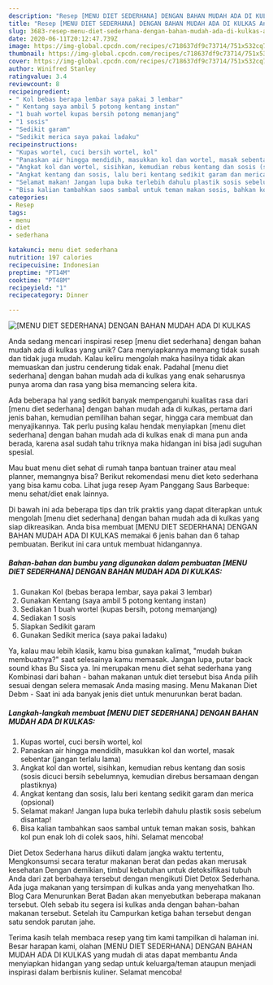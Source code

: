 ```yaml
---
description: "Resep [MENU DIET SEDERHANA] DENGAN BAHAN MUDAH ADA DI KULKAS Anti Gagal"
title: "Resep [MENU DIET SEDERHANA] DENGAN BAHAN MUDAH ADA DI KULKAS Anti Gagal"
slug: 3683-resep-menu-diet-sederhana-dengan-bahan-mudah-ada-di-kulkas-anti-gagal
date: 2020-06-11T20:12:47.739Z
image: https://img-global.cpcdn.com/recipes/c718637df9c73714/751x532cq70/menu-diet-sederhana-dengan-bahan-mudah-ada-di-kulkas-foto-resep-utama.jpg
thumbnail: https://img-global.cpcdn.com/recipes/c718637df9c73714/751x532cq70/menu-diet-sederhana-dengan-bahan-mudah-ada-di-kulkas-foto-resep-utama.jpg
cover: https://img-global.cpcdn.com/recipes/c718637df9c73714/751x532cq70/menu-diet-sederhana-dengan-bahan-mudah-ada-di-kulkas-foto-resep-utama.jpg
author: Winifred Stanley
ratingvalue: 3.4
reviewcount: 8
recipeingredient:
- " Kol bebas berapa lembar saya pakai 3 lembar"
- " Kentang saya ambil 5 potong kentang instan"
- "1 buah wortel kupas bersih potong memanjang"
- "1 sosis"
- "Sedikit garam"
- "Sedikit merica saya pakai ladaku"
recipeinstructions:
- "Kupas wortel, cuci bersih wortel, kol"
- "Panaskan air hingga mendidih, masukkan kol dan wortel, masak sebentar (jangan terlalu lama)"
- "Angkat kol dan wortel, sisihkan, kemudian rebus kentang dan sosis (sosis dicuci bersih sebelumnya, kemudian direbus bersamaan dengan plastiknya)"
- "Angkat kentang dan sosis, lalu beri kentang sedikit garam dan merica (opsional)"
- "Selamat makan! Jangan lupa buka terlebih dahulu plastik sosis sebelum disantap!"
- "Bisa kalian tambahkan saos sambal untuk teman makan sosis, bahkan kol pun enak loh di colek saos, hihi. Selamat mencoba!"
categories:
- Resep
tags:
- menu
- diet
- sederhana

katakunci: menu diet sederhana 
nutrition: 197 calories
recipecuisine: Indonesian
preptime: "PT14M"
cooktime: "PT48M"
recipeyield: "1"
recipecategory: Dinner

---
```



![[MENU DIET SEDERHANA] DENGAN BAHAN MUDAH ADA DI KULKAS](https://img-global.cpcdn.com/recipes/c718637df9c73714/751x532cq70/menu-diet-sederhana-dengan-bahan-mudah-ada-di-kulkas-foto-resep-utama.jpg)

Anda sedang mencari inspirasi resep [menu diet sederhana] dengan bahan mudah ada di kulkas yang unik? Cara menyiapkannya memang tidak susah dan tidak juga mudah. Kalau keliru mengolah maka hasilnya tidak akan memuaskan dan justru cenderung tidak enak. Padahal [menu diet sederhana] dengan bahan mudah ada di kulkas yang enak seharusnya punya aroma dan rasa yang bisa memancing selera kita.

Ada beberapa hal yang sedikit banyak mempengaruhi kualitas rasa dari [menu diet sederhana] dengan bahan mudah ada di kulkas, pertama dari jenis bahan, kemudian pemilihan bahan segar, hingga cara membuat dan menyajikannya. Tak perlu pusing kalau hendak menyiapkan [menu diet sederhana] dengan bahan mudah ada di kulkas enak di mana pun anda berada, karena asal sudah tahu triknya maka hidangan ini bisa jadi suguhan spesial.

Mau buat menu diet sehat di rumah tanpa bantuan trainer atau meal planner, memangnya bisa? Berikut rekomendasi menu diet keto sederhana yang bisa kamu coba. Lihat juga resep Ayam Panggang Saus Barbeque: menu sehat/diet enak lainnya.


Di bawah ini ada beberapa tips dan trik praktis yang dapat diterapkan untuk mengolah [menu diet sederhana] dengan bahan mudah ada di kulkas yang siap dikreasikan. Anda bisa membuat [MENU DIET SEDERHANA] DENGAN BAHAN MUDAH ADA DI KULKAS memakai 6 jenis bahan dan 6 tahap pembuatan. Berikut ini cara untuk membuat hidangannya.

<!--inarticleads1-->

##### Bahan-bahan dan bumbu yang digunakan dalam pembuatan [MENU DIET SEDERHANA] DENGAN BAHAN MUDAH ADA DI KULKAS:

1. Gunakan  Kol (bebas berapa lembar, saya pakai 3 lembar)
1. Gunakan  Kentang (saya ambil 5 potong kentang instan)
1. Sediakan 1 buah wortel (kupas bersih, potong memanjang)
1. Sediakan 1 sosis
1. Siapkan Sedikit garam
1. Gunakan Sedikit merica (saya pakai ladaku)


Ya, kalau mau lebih klasik, kamu bisa gunakan kalimat, &#34;mudah bukan membuatnya?&#34; saat selesainya kamu memasak. Jangan lupa, putar back sound khas Bu Sisca ya. Ini merupakan menu diet sehat sederhana yang Kombinasi dari bahan - bahan makanan untuk diet tersebut bisa Anda pilih sesuai dengan selera memasak Anda masing masing. Menu Makanan Diet Debm - Saat ini ada banyak jenis diet untuk menurunkan berat badan. 

<!--inarticleads2-->

##### Langkah-langkah membuat [MENU DIET SEDERHANA] DENGAN BAHAN MUDAH ADA DI KULKAS:

1. Kupas wortel, cuci bersih wortel, kol
1. Panaskan air hingga mendidih, masukkan kol dan wortel, masak sebentar (jangan terlalu lama)
1. Angkat kol dan wortel, sisihkan, kemudian rebus kentang dan sosis (sosis dicuci bersih sebelumnya, kemudian direbus bersamaan dengan plastiknya)
1. Angkat kentang dan sosis, lalu beri kentang sedikit garam dan merica (opsional)
1. Selamat makan! Jangan lupa buka terlebih dahulu plastik sosis sebelum disantap!
1. Bisa kalian tambahkan saos sambal untuk teman makan sosis, bahkan kol pun enak loh di colek saos, hihi. Selamat mencoba!


Diet Detox Sederhana harus diikuti dalam jangka waktu tertentu, Mengkonsumsi secara teratur makanan berat dan pedas akan merusak kesehatan Dengan demikian, timbul kebutuhan untuk detoksifikasi tubuh Anda dari zat berbahaya tersebut dengan mengikuti Diet Detox Sederhana. Ada juga makanan yang tersimpan di kulkas anda yang menyehatkan lho. Blog Cara Menurunkan Berat Badan akan menyebutkan beberapa makanan tersebut. Oleh sebab itu segera isi kulkas anda dengan bahan-bahan makanan tersebut. Setelah itu Campurkan ketiga bahan tersebut dengan satu sendok parutan jahe. 

Terima kasih telah membaca resep yang tim kami tampilkan di halaman ini. Besar harapan kami, olahan [MENU DIET SEDERHANA] DENGAN BAHAN MUDAH ADA DI KULKAS yang mudah di atas dapat membantu Anda menyiapkan hidangan yang sedap untuk keluarga/teman ataupun menjadi inspirasi dalam berbisnis kuliner. Selamat mencoba!
